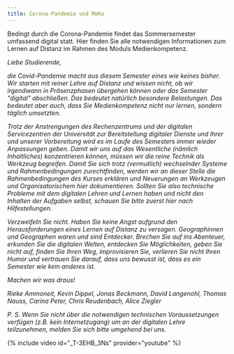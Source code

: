 ```yaml
---
title: Corona-Pandemie und MeKo
---
```


Bedingt durch die Corona-Pandemie findet das Sommersemester umfassend digital statt. Hier finden Sie alle notwendigen Informationen zum Lernen auf Distanz im Rahmen des Moduls Medienkompetenz.

<!--more-->

_Liebe Studierende,_ 

_die Covid-Pandemie macht aus diesem Semester eines wie keines bisher. Wir starten mit reiner Lehre auf Distanz und wissen nicht, ob wir irgendwann in Präsenzphasen übergehen können oder das Semester "digital" abschließen. Das bedeutet natürlich besondere Belastungen. Das bedeutet aber auch, dass Sie Medienkompetenz nicht nur lernen, sondern täglich umsetzten._

_Trotz der Anstrengungen des Rechenzentrums und der digitalen Servicezentren der Universität zur Bereitstellung digitaler Dienste und Ihrer und unserer Vorbereitung wird es im Laufe des Semesters immer wieder Anpassungen geben. Damit wir uns auf das Wesentliche (nämlich Inhaltliches) konzentrieren können, müssen wir die reine Technik als Werkzeug begreifen. Damit Sie sich trotz (vermutlich) wechselnder Systeme und Rahmenbedingungen zurechtfinden, werden wir an dieser Stelle die Rahmenbedingungen des Kurses erklären und Neuerungen an Werkzeugen und Organisatorischem hier dokumentieren. Sollten Sie also technische Probleme mit dem digitalen Lehren und Lernen haben und nicht den Inhalten der Aufgaben selbst, schauen Sie bitte zuerst hier nach Hilfestellungen._ 

_Verzweifeln Sie nicht. Haben Sie keine Angst aufgrund den Herausforderungen eines Lernen auf Distanz zu versagen. Geographinnen und Geographen waren und sind Entdecker. Brechen Sie auf ins Abenteuer, erkunden Sie die digitalen Welten, entdecken Sie Möglichkeiten, geben Sie nicht auf, finden Sie Ihren Weg, improvisieren Sie, verlieren Sie nicht Ihren Humor und vertrauen Sie darauf, dass uns bewusst ist, dass es ein Semester wie kein anderes ist._ 

_Machen wir was draus!_


_Rieke Ammoneit, Kevin Dippel, Jonas Beckmann, David Langenohl, Thomas Nauss, Carina Peter, Chris Reudenbach, Alice Ziegler_

_P. S. Wenn Sie nicht über die notwendigen technischen Voraussetzungen verfügen (z.B. kein Internetzugang) um an der digitalen Lehre teilzunehmen, melden Sie sich bitte umgehend bei uns._

{% include video id="_T-3EHB_3Ns" provider="youtube" %}
